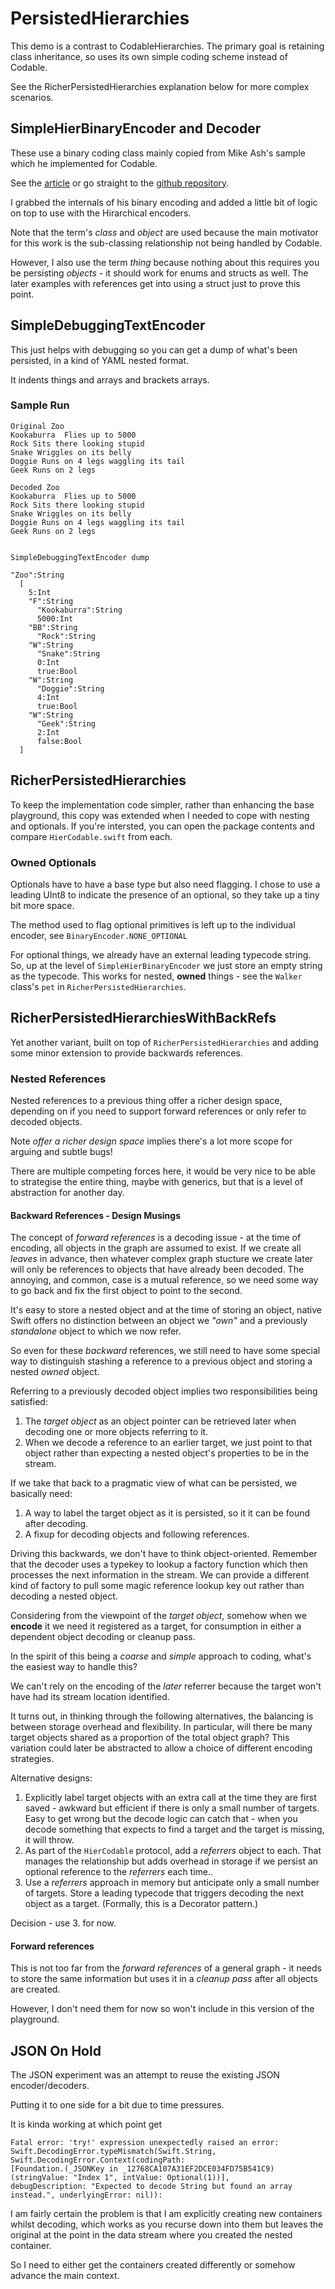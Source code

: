 # PersistedHierarchies
This demo is a contrast to CodableHierarchies. The primary goal is retaining class inheritance, so uses its own simple coding scheme instead of Codable.

See the RicherPersistedHierarchies explanation below for more complex scenarios.

## SimpleHierBinaryEncoder and Decoder

These use a binary coding class mainly copied from Mike Ash's sample which he implemented for Codable.

See the [article](https://www.mikeash.com/pyblog/friday-qa-2017-07-28-a-binary-coder-for-swift.html) or go straight to the [github repository](https://github.com/mikeash/BinaryCoder/tree/887cecd70c070d86f338065f59ed027c13952c83).

I grabbed the internals of his binary encoding and added a little bit of logic on top to use with the Hirarchical encoders.

Note that the term's _class_ and _object_ are used because the main motivator for this work is the sub-classing relationship not being handled by Codable.

However, I also use the term _thing_ because nothing about this requires you be persisting _objects_ - it should work for enums and structs as well. The later examples with references get into using a struct just to prove this point.

## SimpleDebuggingTextEncoder
This just helps with debugging so you can get a dump of what's been persisted, in a kind of YAML nested format.

It indents things and arrays and brackets arrays.

### Sample Run

```
Original Zoo
Kookaburra  Flies up to 5000
Rock Sits there looking stupid
Snake Wriggles on its belly
Doggie Runs on 4 legs waggling its tail
Geek Runs on 2 legs 

Decoded Zoo
Kookaburra  Flies up to 5000
Rock Sits there looking stupid
Snake Wriggles on its belly
Doggie Runs on 4 legs waggling its tail
Geek Runs on 2 legs 


SimpleDebuggingTextEncoder dump

"Zoo":String
  [
    5:Int
    "F":String
      "Kookaburra":String
      5000:Int
    "BB":String
      "Rock":String
    "W":String
      "Snake":String
      0:Int
      true:Bool
    "W":String
      "Doggie":String
      4:Int
      true:Bool
    "W":String
      "Geek":String
      2:Int
      false:Bool
  ]
```


## RicherPersistedHierarchies
To keep the implementation code simpler, rather than enhancing the base playground, this copy was extended when I needed to cope with nesting and optionals. If you're intersted, you can open the package contents and compare `HierCodable.swift` from each.

### Owned Optionals

Optionals have to have a base type but also need flagging. I chose to use a leading UInt8 to indicate the presence of an optional, so they take up a tiny bit more space. 

The method used to flag optional primitives is left up to the individual encoder, see `BinaryEncoder.NONE_OPTIONAL`

For optional things, we already have an external leading typecode string. So, up at the level of `SimpleHierBinaryEncoder` we just store an empty string as the typecode. This works for nested, **owned** things - see the `Walker` class's `pet` in `RicherPersistedHierarchies`.

## RicherPersistedHierarchiesWithBackRefs

Yet another variant, built on top of `RicherPersistedHierarchies` and adding some minor extension to provide backwards references.

### Nested References
Nested references to a previous thing offer a richer design space, depending on if you need to support forward references or only refer to decoded objects. 

Note _offer a richer design space_ implies there's a lot more scope for arguing and subtle bugs!

There are multiple competing forces here, it would be very nice to be able to strategise the entire thing, maybe with generics, but that is a level of abstraction for another day.

#### Backward References - Design Musings
The concept of _forward references_ is a decoding issue - at the time of encoding, all objects in the graph are assumed to exist. If we create all _leaves_ in advance, then whatever complex graph stucture we create later will only be references to objects that have already been decoded. The annoying, and common, case is a mutual reference, so we need some way to go back and fix the first object to point to the second.

It's easy to store a nested object and at the time of storing an object, native Swift offers no distinction between an object we _"own"_ and a previously _standalone_ object to which we now refer.

So even for these _backward_ references, we still need to have some special way to distinguish stashing a reference to a previous object and storing a nested _owned_ object.

Referring to a previously decoded object implies two responsibilities being satisfied:

1. The _target object_ as an object pointer can be retrieved later when decoding one or more objects referring to it.
2. When we decode a reference to an earlier target, we just point to that object rather than expecting a nested object's properties to be in the stream.

If we take that back to a pragmatic view of what can be persisted, we basically need:

1. A way to label the target object as it is persisted, so it it can be found after decoding.
2. A fixup for decoding objects and following references.

Driving this backwards, we don't have to think object-oriented. Remember that the decoder uses a typekey to lookup a factory function which then processes the next information in the stream. We can provide a different kind of factory to pull some magic reference lookup key out rather than decoding a nested object.

Considering from the viewpoint of the _target object_,  somehow when we **encode** it we need it registered as a target, for consumption in either a dependent object decoding or cleanup pass.

In the spirit of this being a _coarse_ and _simple_ approach to coding, what's the easiest way to handle this?

We can't rely on the encoding of the _later_ referrer because the target won't have had its stream location identified.

It turns out, in thinking through the following alternatives, the balancing is between storage overhead and flexibility. In particular, will there be many target objects shared as a proportion of the total object graph? This variation could later be abstracted to allow a choice of different encoding strategies.

Alternative designs:

1. Explicitly label target objects with an extra call at the time they are first saved - awkward but efficient if there is only a small number of targets. Easy to get wrong but the decode logic can catch that - when you decode something that expects to find a target and the target is missing, it will throw.
2. As part of the `HierCodable` protocol, add a _referrers_ object to each. That manages the relationship but adds overhead in storage if we persist an optional reference to the _referrers_ each time..
3. Use a _referrers_ approach in memory but anticipate only a small number of targets. Store a leading typecode that triggers decoding the next object as a target. (Formally, this is a Decorator pattern.)

Decision - use 3. for now.

#### Forward references

This is not too far from the _forward references_ of a general graph - it needs to store the same information but uses it in a _cleanup pass_ after all objects are created.

However, I don't need them for now so won't include in this version of the playground.
	

## JSON On Hold
The JSON experiment was an attempt to reuse the existing JSON encoder/decoders.

Putting it to one side for a bit due to time pressures.

It is kinda working  at which point get 

    Fatal error: 'try!' expression unexpectedly raised an error: 
    Swift.DecodingError.typeMismatch(Swift.String, Swift.DecodingError.Context(codingPath: 
    [Foundation.(_JSONKey in _12768CA107A31EF2DCE034FD75B541C9)(stringValue: "Index 1", intValue: Optional(1))], 
    debugDescription: "Expected to decode String but found an array instead.", underlyingError: nil)):
    
I am fairly certain the problem is that I am explicitly creating new containers whilst decoding, which works as you recurse down into them but leaves the original at the point in the data stream where you created the nested container.

So I need to either get the containers created differently or somehow advance the main context.

